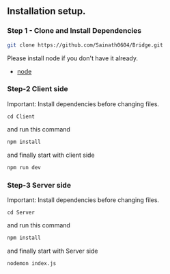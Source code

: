 ## Installation setup.

### Step 1 - Clone and Install Dependencies

```bash
git clone https://github.com/Sainath0604/Bridge.git
```

Please install node if you don't have it already.

- [node](https://nodejs.org/)

### Step-2 Client side

Important: Install dependencies before changing files.

```shell
cd Client
```

and run this command

```bash
npm install
```

and finally start with client side

```bash
npm run dev
```

### Step-3 Server side

Important: Install dependencies before changing files.

```shell
cd Server
```

and run this command

```bash
npm install
```

and finally start with Server side

```bash
nodemon index.js
```
